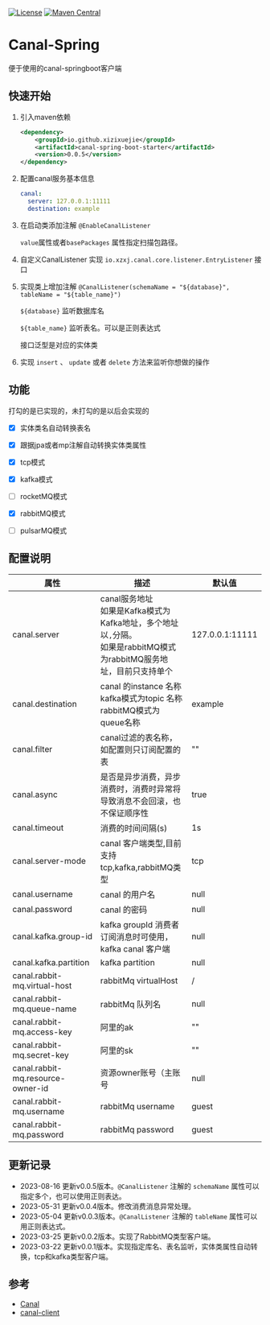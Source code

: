 [![License](https://img.shields.io/badge/License-Apache%202.0-blue.svg)](https://github.com/xizixuejie/canal-spring/blob/master/LICENSE)
[![Maven Central](https://img.shields.io/maven-central/v/io.github.xizixuejie/canal-spring.svg?label=Maven%20Central)](https://central.sonatype.com/artifact/io.github.xizixuejie/canal-spring)

# Canal-Spring

便于使用的canal-springboot客户端

## 快速开始

1. 引入maven依赖

   ```xml
   <dependency>
       <groupId>io.github.xizixuejie</groupId>
       <artifactId>canal-spring-boot-starter</artifactId>
       <version>0.0.5</version>
   </dependency>
   ```

2. 配置canal服务基本信息

   ```yaml
   canal:
     server: 127.0.0.1:11111
     destination: example
   ```

3. 在启动类添加注解 `@EnableCanalListener`

   `value`属性或者`basePackages` 属性指定扫描包路径。

4. 自定义CanalListener 实现 `io.xzxj.canal.core.listener.EntryListener` 接口

5. 实现类上增加注解 `@CanalListener(schemaName = "${database}", tableName = "${table_name}")` 

    `${database}` 监听数据库名

     `${table_name}` 监听表名。可以是正则表达式

    接口泛型是对应的实体类

6. 实现 `insert`  、 `update` 或者 `delete` 方法来监听你想做的操作



## 功能

打勾的是已实现的，未打勾的是以后会实现的

- [x] 实体类名自动转换表名
- [x] 跟据jpa或者mp注解自动转换实体类属性
- [x] tcp模式
- [x] kafka模式
- [ ] rocketMQ模式
- [x] rabbitMQ模式
- [ ] pulsarMQ模式



## 配置说明

| 属性                                | 描述                                                                                    | 默认值             |
|-----------------------------------|---------------------------------------------------------------------------------------|-----------------|
| canal.server                      | canal服务地址<br />如果是Kafka模式为Kafka地址，多个地址以`,`分隔。<br />如果是rabbitMQ模式为rabbitMQ服务地址，目前只支持单个 | 127.0.0.1:11111 |
| canal.destination                 | canal 的instance 名称<br />kafka模式为topic 名称<br />rabbitMQ模式为queue名称                      | example         |
| canal.filter                      | canal过滤的表名称，如配置则只订阅配置的表                                                               | ""              |
| canal.async                       | 是否是异步消费，异步消费时，消费时异常将导致消息不会回滚，也不保证顺序性                                                  | true            |
| canal.timeout                     | 消费的时间间隔(s)                                                                            | 1s              |
| canal.server-mode                 | canal 客户端类型,目前支持 tcp,kafka,rabbitMQ类型                                                 | tcp             |
| canal.username                    | canal 的用户名                                                                            | null            |
| canal.password                    | canal 的密码                                                                             | null            |
| canal.kafka.group-id              | kafka groupId 消费者订阅消息时可使用，kafka canal 客户端                                             | null            |
| canal.kafka.partition             | kafka partition                                                                       | null            |
| canal.rabbit-mq.virtual-host      | rabbitMq  virtualHost                                                                 | /               |
| canal.rabbit-mq.queue-name        | rabbitMq 队列名                                                                          | null            |
| canal.rabbit-mq.access-key        | 阿里的ak                                                                                 | ""              |
| canal.rabbit-mq.secret-key        | 阿里的sk                                                                                 | ""              |
| canal.rabbit-mq.resource-owner-id | 资源owner账号（主账号                                                                         | null            |
| canal.rabbit-mq.username          | rabbitMq username                                                                     | guest           |
| canal.rabbit-mq.password          | rabbitMq password                                                                     | guest           |



## 更新记录

- 2023-08-16 更新v0.0.5版本。`@CanalListener` 注解的 `schemaName` 属性可以指定多个，也可以使用正则表达。
- 2023-05-31 更新v0.0.4版本。修改消费消息异常处理。
- 2023-05-04 更新v0.0.3版本。`@CanalListener` 注解的 `tableName` 属性可以用正则表达式。
- 2023-03-25 更新v0.0.2版本。实现了RabbitMQ类型客户端。
- 2023-03-22 更新v0.0.1版本。实现指定库名、表名监听，实体类属性自动转换，tcp和kafka类型客户端。



## 参考

- [Canal](https://github.com/alibaba/canal)
- [canal-client](https://github.com/NormanGyllenhaal/canal-client)
